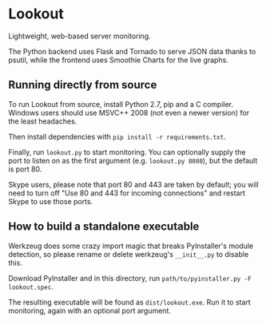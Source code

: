 Lookout
=======

Lightweight, web-based server monitoring.

The Python backend uses Flask and Tornado to serve JSON data thanks to psutil,
while the frontend uses Smoothie Charts for the live graphs.

Running directly from source
----------------------------

To run Lookout from source, install Python 2.7, pip and a C compiler. Windows
users should use MSVC++ 2008 (not even a newer version) for the least headaches.

Then install dependencies with `pip install -r requirements.txt`.

Finally, run `lookout.py` to start monitoring. You can optionally supply the
port to listen on as the first argument (e.g. `lookout.py 8080`), but the
default is port 80.

Skype users, please note that port 80 and 443 are taken by default; you will
need to turn off "Use 80 and 443 for incoming connections" and restart Skype to
use those ports.

How to build a standalone executable
------------------------------------

Werkzeug does some crazy import magic that breaks PyInstaller's module
detection, so please rename or delete werkzeug's `__init__.py` to disable this.

Download PyInstaller and in this directory, run
`path/to/pyinstaller.py -F lookout.spec`.

The resulting executable will be found as `dist/lookout.exe`. Run it to start
monitoring, again with an optional port argument.
